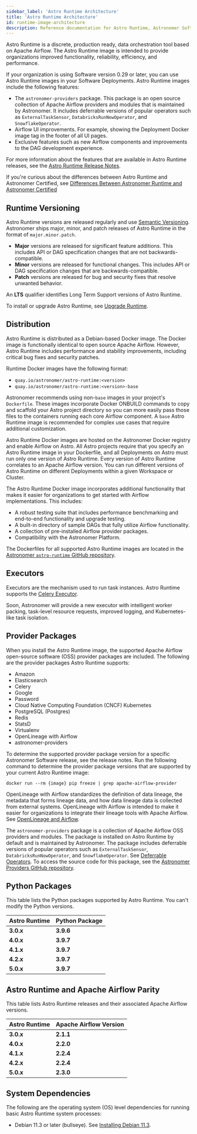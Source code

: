 ```yaml
---
sidebar_label: 'Astro Runtime Architecture'
title: 'Astro Runtime Architecture'
id: runtime-image-architecture
description: Reference documentation for Astro Runtime, Astronomer Software's Docker image for Apache Airflow.
---
```


Astro Runtime is a discrete, production ready, data orchestration tool based on Apache Airflow. The Astro Runtime image is intended to provide organizations improved functionality, reliability, efficiency, and performance.

If your organization is using Software version 0.29 or later, you can use Astro Runtime images in your Software Deployments. Astro Runtime images include the following features:

- The `astronomer-providers` package. This package is an open source collection of Apache Airflow providers and modules that is maintained by Astronomer. It includes deferrable versions of popular operators such as `ExternalTaskSensor`, `DatabricksRunNowOperator`, and `SnowflakeOperator`.
- Airflow UI improvements. For example, showing the Deployment Docker image tag in the footer of all UI pages.
- Exclusive features such as new Airflow components and improvements to the DAG development experience.

For more information about the features that are available in Astro Runtime releases, see the [Astro Runtime Release Notes](/astro/runtime-release-notes).

If you're curious about the differences between Astro Runtime and Astronomer Certified, see [Differences Between Astronomer Runtime and Astronomer Certified](image-architecture.md#differences-between-astronomer-runtime-and-astronomer-certified)

## Runtime Versioning

Astro Runtime versions are released regularly and use [Semantic Versioning](https://semver.org/). Astronomer ships major, minor, and patch releases of Astro Runtime in the format of `major.minor.patch`.

- **Major** versions are released for significant feature additions. This includes API or DAG specification changes that are not backwards-compatible.
- **Minor** versions are released for functional changes. This includes API or DAG specification changes that are backwards-compatible.
- **Patch** versions are released for bug and security fixes that resolve unwanted behavior. 

An **LTS** qualifier identifies Long Term Support versions of Astro Runtime.  

To install or upgrade Astro Runtime, see [Upgrade Runtime](https://docs.astronomer.io/astro/upgrade-runtime).

## Distribution

Astro Runtime is distributed as a Debian-based Docker image. The Docker image is functionally identical to open source Apache Airflow. However, Astro Runtime includes performance and stability improvements, including critical bug fixes and security patches.

Runtime Docker images have the following format:

- `quay.io/astronomer/astro-runtime:<version>`
- `quay.io/astronomer/astro-runtime:<version>-base`

Astronomer recommends using non-`base` images in your project's `Dockerfile`. These images incorporate Docker ONBUILD commands to copy and scaffold your Astro project directory so you can more easily pass those files to the containers running each core Airflow component. A `base` Astro Runtime image is recommended for complex use cases that require additional customization.

Astro Runtime Docker images are hosted on the Astronomer Docker registry and enable Airflow on Astro. All Astro projects require that you specify an Astro Runtime image in your Dockerfile, and all Deployments on Astro must run only one version of Astro Runtime. Every version of Astro Runtime correlates to an Apache Airflow version. You can run different versions of Astro Runtime on different Deployments within a given Workspace or Cluster.

The Astro Runtime Docker image incorporates additional functionality that makes it easier for organizations to get started with Airflow implementations. This includes:

- A robust testing suite that includes performance benchmarking and end-to-end functionality and upgrade testing.
- A built-in directory of sample DAGs that fully utilize Airflow functionality.
- A collection of pre-installed Airflow provider packages.
- Compatibility with the Astronomer Platform.

The Dockerfiles for all supported Astro Runtime images are located in the [Astronomer `astro-runtime` GitHub repository](https://github.com/astronomer/astro-runtime).

## Executors

Executors are the mechanism used to run task instances. Astro Runtime supports the [Celery Executor](https://airflow.apache.org/docs/apache-airflow/stable/executor/celery.html).

Soon, Astronomer will provide a new executor with intelligent worker packing, task-level resource requests, improved logging, and Kubernetes-like task isolation.

## Provider Packages

When you install the Astro Runtime image, the supported Apache Airflow open-source software (OSS) provider packages are included. The following are the provider packages Astro Runtime supports:

- Amazon
- Elasticsearch
- Celery
- Google
- Password
- Cloud Native Computing Foundation (CNCF) Kubernetes
- PostgreSQL (Postgres)
- Redis
- StatsD
- Virtualenv
- OpenLineage with Airflow
- astronomer-providers

To determine the supported provider package version for a specific Astronomer Software release, see the release notes. Run the following command to determine the provider package versions that are supported by your current Astro Runtime image:

```
docker run --rm {image} pip freeze | grep apache-airflow-provider
```
OpenLineage with Airflow standardizes the definition of data lineage, the metadata that forms lineage data, and how data lineage data is collected from external systems. OpenLineage with Airflow is intended to make it easier for organizations to integrate their lineage tools with Apache Airflow. See [OpenLineage and Airflow](https://docs.astronomer.io/astro/data-lineage-concepts#openlineage-and-airflow).

The `astronomer-providers` package is a collection of Apache Airflow OSS providers and modules. The package is installed on Astro Runtime by default and is maintained by Astronomer. The package includes deferrable versions of popular operators such as `ExternalTaskSensor`, `DatabricksRunNowOperator`, and `SnowflakeOperator`. See [Deferrable Operators](https://docs.astronomer.io/astro/deferrable-operators). To access the source code for this package, see the [Astronomer Providers GitHub repository](https://github.com/astronomer/astronomer-providers).

## Python Packages

This table lists the Python packages supported by Astro Runtime. You can't modify the Python versions.

| Astro Runtime                                   | Python Package                                                                | 
| ----------------------------------------------- | ----------------------------------------------------------------------------- |
| **3.0.x**                                       |      **3.9.6**                                                                        |
| **4.0.x**                                       |      **3.9.7**                                                                         | 
| **4.1.x**                                       |      **3.9.7**                                                                      |
| **4.2.x**                                       |      **3.9.7**                                                                     | 
| **5.0.x**                                       |      **3.9.7**                                                                  | 

## Astro Runtime and Apache Airflow Parity

This table lists Astro Runtime releases and their associated Apache Airflow versions.

| Astro Runtime                                   | Apache Airflow Version                                                                | 
| ----------------------------------------------- | ----------------------------------------------------------------------------- |
| **3.0.x**                                       |       **2.1.1**                                                                       |
| **4.0.x**                                       |       **2.2.0**                                                                    | 
| **4.1.x**                                       |       **2.2.4**                                                                    |
| **4.2.x**                                       |       **2.2.4**                                                                      | 
| **5.0.x**                                       |       **2.3.0**                                                                        | 

## System Dependencies

The following are the operating system (OS) level dependencies for running basic Astro Runtime system processes:

- Debian 11.3 or later (bullseye). See [Installing Debian 11.3](https://www.debian.org/releases/bullseye/debian-installer/).
